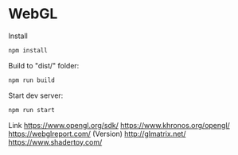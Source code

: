 # WebGL

Install
```cmd
npm install
```

Build to "dist/" folder:
```cmd
npm run build
```

Start dev server:
```cmd
npm run start
```

Link
https://www.opengl.org/sdk/
https://www.khronos.org/opengl/
https://webglreport.com/ (Version)
http://glmatrix.net/
https://www.shadertoy.com/